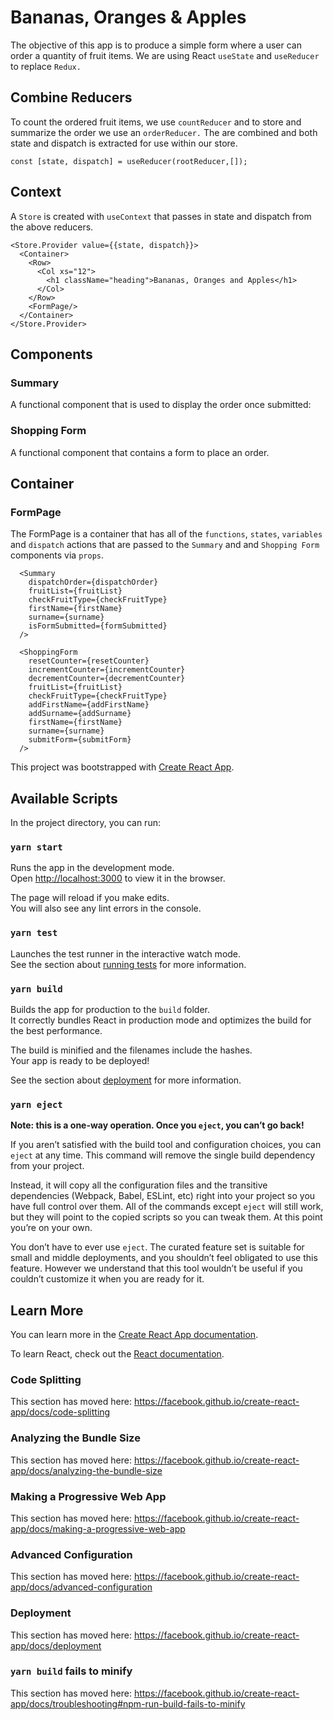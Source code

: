 # Bananas, Oranges & Apples
The objective of this app is to produce a simple form where a user can order a quantity of fruit items. We are using React `useState` and `useReducer` to replace `Redux.`


## Combine Reducers
To count the ordered fruit items, we use `countReducer` and to store and summarize the order we use an `orderReducer.` The are combined and both state and dispatch is extracted for use within our store.

    const [state, dispatch] = useReducer(rootReducer,[]);

## Context
A `Store` is created with `useContext` that passes in state and dispatch from the above reducers.

    <Store.Provider value={{state, dispatch}}>
      <Container>
        <Row>
          <Col xs="12">
            <h1 className="heading">Bananas, Oranges and Apples</h1>
          </Col>
        </Row>
        <FormPage/>
      </Container>
    </Store.Provider>

## Components

### Summary
A functional component that is used to display the order once submitted:

### Shopping Form
A functional component that contains a form to place an order.

## Container

### FormPage
The FormPage is a container that has all of the `functions`, `states`, `variables` and `dispatch` actions that are passed to the `Summary` and and `Shopping Form` components via `props`.    

      <Summary
        dispatchOrder={dispatchOrder}
        fruitList={fruitList}
        checkFruitType={checkFruitType}
        firstName={firstName}
        surname={surname}
        isFormSubmitted={formSubmitted}
      />

      <ShoppingForm
        resetCounter={resetCounter}
        incrementCounter={incrementCounter}
        decrementCounter={decrementCounter}
        fruitList={fruitList}
        checkFruitType={checkFruitType}
        addFirstName={addFirstName}
        addSurname={addSurname}
        firstName={firstName}
        surname={surname}
        submitForm={submitForm}
      />



This project was bootstrapped with [Create React App](https://github.com/facebook/create-react-app).

## Available Scripts

In the project directory, you can run:

### `yarn start`

Runs the app in the development mode.<br />
Open [http://localhost:3000](http://localhost:3000) to view it in the browser.

The page will reload if you make edits.<br />
You will also see any lint errors in the console.

### `yarn test`

Launches the test runner in the interactive watch mode.<br />
See the section about [running tests](https://facebook.github.io/create-react-app/docs/running-tests) for more information.

### `yarn build`

Builds the app for production to the `build` folder.<br />
It correctly bundles React in production mode and optimizes the build for the best performance.

The build is minified and the filenames include the hashes.<br />
Your app is ready to be deployed!

See the section about [deployment](https://facebook.github.io/create-react-app/docs/deployment) for more information.

### `yarn eject`

**Note: this is a one-way operation. Once you `eject`, you can’t go back!**

If you aren’t satisfied with the build tool and configuration choices, you can `eject` at any time. This command will remove the single build dependency from your project.

Instead, it will copy all the configuration files and the transitive dependencies (Webpack, Babel, ESLint, etc) right into your project so you have full control over them. All of the commands except `eject` will still work, but they will point to the copied scripts so you can tweak them. At this point you’re on your own.

You don’t have to ever use `eject`. The curated feature set is suitable for small and middle deployments, and you shouldn’t feel obligated to use this feature. However we understand that this tool wouldn’t be useful if you couldn’t customize it when you are ready for it.

## Learn More

You can learn more in the [Create React App documentation](https://facebook.github.io/create-react-app/docs/getting-started).

To learn React, check out the [React documentation](https://reactjs.org/).

### Code Splitting

This section has moved here: https://facebook.github.io/create-react-app/docs/code-splitting

### Analyzing the Bundle Size

This section has moved here: https://facebook.github.io/create-react-app/docs/analyzing-the-bundle-size

### Making a Progressive Web App

This section has moved here: https://facebook.github.io/create-react-app/docs/making-a-progressive-web-app

### Advanced Configuration

This section has moved here: https://facebook.github.io/create-react-app/docs/advanced-configuration

### Deployment

This section has moved here: https://facebook.github.io/create-react-app/docs/deployment

### `yarn build` fails to minify

This section has moved here: https://facebook.github.io/create-react-app/docs/troubleshooting#npm-run-build-fails-to-minify
